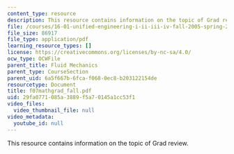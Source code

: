 ```yaml
---
content_type: resource
description: This resource contains information on the topic of Grad review.
file: /courses/16-01-unified-engineering-i-ii-iii-iv-fall-2005-spring-2006/29fa0771085a3889f5a70145a1cc53f1_f07mathgrad_fall.pdf
file_size: 86917
file_type: application/pdf
learning_resource_types: []
license: https://creativecommons.org/licenses/by-nc-sa/4.0/
ocw_type: OCWFile
parent_title: Fluid Mechanics
parent_type: CourseSection
parent_uid: 6a5f667b-6fca-f068-0ec8-b203122154de
resourcetype: Document
title: f07mathgrad_fall.pdf
uid: 29fa0771-085a-3889-f5a7-0145a1cc53f1
video_files:
  video_thumbnail_file: null
video_metadata:
  youtube_id: null
---
```

This resource contains information on the topic of Grad review.